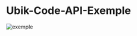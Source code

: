 # Ubik-Code-API-Exemple

![exemple](https://user-images.githubusercontent.com/48599437/103389670-9073cc00-4b10-11eb-9e39-27760e211261.png)
